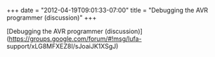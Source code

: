 ﻿+++
date = "2012-04-19T09:01:33-07:00"
title = "Debugging the AVR programmer (discussion)"
+++

 [Debugging the AVR programmer
(discussion)](https://groups.google.com/forum/#!msg/lufa-
support/xLG8MFXEZ8I/sJoaiJK1XSgJ)  

